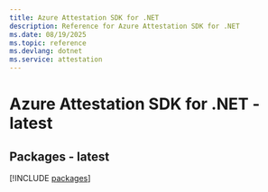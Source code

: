 ```yaml
---
title: Azure Attestation SDK for .NET
description: Reference for Azure Attestation SDK for .NET
ms.date: 08/19/2025
ms.topic: reference
ms.devlang: dotnet
ms.service: attestation
---
```

# Azure Attestation SDK for .NET - latest
## Packages - latest
[!INCLUDE [packages](attestation-index.md)]